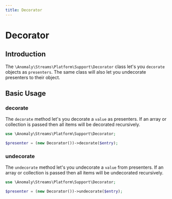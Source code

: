 ```yaml
---
title: Decorator
---
```


# Decorator

<div class="documentation__toc"></div>

## Introduction

The `\Anomaly\Streams\Platform\Support\Decorator` class let's you `decorate` objects as `presenters`. The same class will also let you undecorate presenters to their object.

## Basic Usage

### decorate

The `decorate` method let's you decorate a `value` as presenters. If an array or collection is passed then all items will be decorated recursively.

```php
use \Anomaly\Streams\Platform\Support\Decorator;

$presenter = (new Decorator())->decorate($entry);
```

### undecorate

The `undecorate` method let's you undecorate a `value` from presenters. If an array or collection is passed then all items will be undecorated recursively.

```php
use \Anomaly\Streams\Platform\Support\Decorator;

$presenter = (new Decorator())->undecorate($entry);
```

